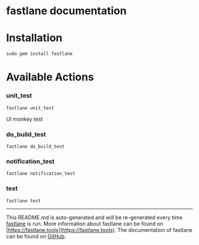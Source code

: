 fastlane documentation
================
# Installation
```
sudo gem install fastlane
```
# Available Actions
### unit_test
```
fastlane unit_test
```
UI monkey test
### do_build_test
```
fastlane do_build_test
```

### notification_test
```
fastlane notification_test
```

### test
```
fastlane test
```


----

This README.md is auto-generated and will be re-generated every time [fastlane](https://fastlane.tools) is run.
More information about fastlane can be found on [https://fastlane.tools](https://fastlane.tools).
The documentation of fastlane can be found on [GitHub](https://github.com/fastlane/fastlane/tree/master/fastlane).

